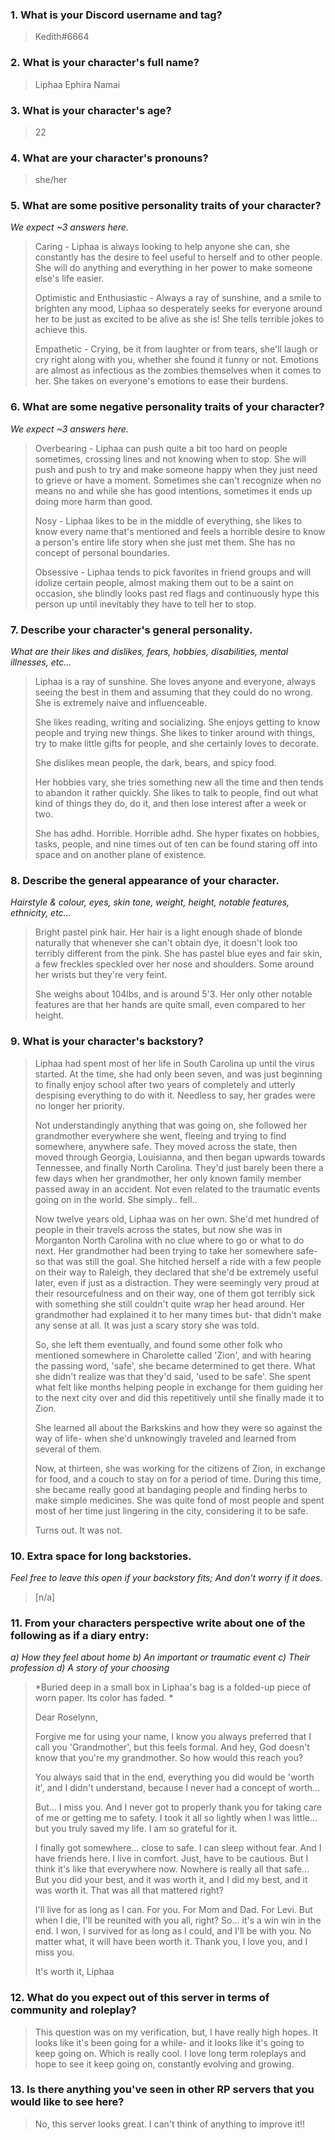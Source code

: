 ### 1. What is your Discord username and tag? 

> Kedith#6664

### 2. What is your character's full name? 

> Liphaa Ephira Namai

### 3. What is your character's age? 

> 22

### 4. What are your character's pronouns?

> she/her

### 5. What are some positive personality traits of your character? 
*We expect ~3 answers here.*

> Caring - Liphaa is always looking to help anyone she can, she constantly has the desire to feel useful to herself and to other people. She will do anything and everything in her power to make someone else's life easier. 
> 
> Optimistic and Enthusiastic - Always a ray of sunshine, and a smile to brighten any mood, Liphaa so desperately seeks for everyone around her to be just as excited to be alive as she is! She tells terrible jokes to achieve this. 
> 
> Empathetic - Crying, be it from laughter or from tears, she'll laugh or cry right along with you, whether she found it funny or not. Emotions are almost as infectious as the zombies themselves when it comes to her. She takes on everyone's emotions to ease their burdens. 

### 6. What are some negative personality traits of your character? 
*We expect ~3 answers here.*

> Overbearing - Liphaa can push quite a bit too hard on people sometimes, crossing lines and not knowing when to stop. She will push and push to try and make someone happy when they just need to grieve or have a moment. Sometimes she can't recognize when no means no and while she has good intentions, sometimes it ends up doing more harm than good. 
> 
> Nosy - Liphaa likes to be in the middle of everything, she likes to know every name that's mentioned and feels a horrible desire to know a person's entire life story when she just met them. She has no concept of personal boundaries. 
> 
> Obsessive - Liphaa tends to pick favorites in friend groups and will idolize certain people, almost making them out to be a saint on occasion, she blindly looks past red flags and continuously hype this person up until inevitably they have to tell her to stop. 

### 7. Describe your character's general personality. 
*What are their likes and dislikes, fears, hobbies, disabilities, mental illnesses, etc...*

> Liphaa is a ray of sunshine. She loves anyone and everyone, always seeing the best in them and assuming that they could do no wrong. She is extremely naive and influenceable. 
> 
> She likes reading, writing and socializing. She enjoys getting to know people and trying new things. She likes to tinker around with things, try to make little gifts for people, and she certainly loves to decorate. 
> 
> She dislikes mean people, the dark, bears, and spicy food. 
> 
> Her hobbies vary, she tries something new all the time and then tends to abandon it rather quickly. She likes to talk to people, find out what kind of things they do, do it, and then lose interest after a week or two. 
> 
> She has adhd. Horrible. Horrible adhd. She hyper fixates on hobbies, tasks, people, and nine times out of ten can be found staring off into space and on another plane of existence. 

### 8. Describe the general appearance of your character.
*Hairstyle & colour, eyes, skin tone, weight, height, notable features, ethnicity, etc...*

> Bright pastel pink hair. Her hair is a light enough shade of blonde naturally that whenever she can't obtain dye, it doesn't look too terribly different from the pink. She has pastel blue eyes and fair skin, a few freckles speckled over her nose and shoulders. Some around her wrists but they're very feint. 
> 
> She weighs about 104lbs, and is around 5'3. Her only other notable features are that her hands are quite small, even compared to her height. 

### 9. What is your character's backstory?

> Liphaa had spent most of her life in South Carolina up until the virus started. At the time, she had only been seven, and was just beginning to finally enjoy school after two years of completely and utterly despising everything to do with it. Needless to say, her grades were no longer her priority. 
> 
> Not understandingly anything that was going on, she followed her grandmother everywhere she went, fleeing and trying to find somewhere, anywhere safe. They moved across the state, then moved through Georgia, Louisianna, and then began upwards towards Tennessee, and finally North Carolina. They'd just barely been there a few days when her grandmother, her only known family member passed away in an accident. Not even related to the traumatic events going on in the world. She simply.. fell.. 
> 
> Now twelve years old, Liphaa was on her own. She'd met hundred of people in their travels across the states, but now she was in Morganton North Carolina with no clue where to go or what to do next. Her grandmother had been trying to take her somewhere safe- so that was still the goal. She hitched herself a ride with a few people on their way to Raleigh, they declared that she'd be extremely useful later, even if just as a distraction. They were seemingly very proud at their resourcefulness and on their way, one of them got terribly sick with something she still couldn't quite wrap her head around. Her grandmother had explained it to her many times but- that didn't make any sense at all. It was just a scary story she was told. 
> 
> So, she left them eventually, and found some other folk who mentioned somewhere in Charolette called 'Zion', and with hearing the passing word, 'safe', she became determined to get there. What she didn't realize was that they'd said, 'used to be safe'. She spent what felt like months helping people in exchange for them guiding her to the next city over and did this repetitively until she finally made it to Zion. 
> 
> She learned all about the Barkskins and how they were so against the way of life- when she'd unknowingly traveled and learned from several of them. 
> 
> Now, at thirteen, she was working for the citizens of Zion, in exchange for food, and a couch to stay on for a period of time. During this time, she became really good at bandaging people and finding herbs to make simple medicines. She was quite fond of most people and spent most of her time just lingering in the city, considering it to be safe. 
> 
> Turns out. It was not. 

### 10. Extra space for long backstories. 
*Feel free to leave this open if your backstory fits; And don't worry if it does.*
> [n/a]

### 11. From your characters perspective write about one of the following as if a diary entry:
*a) How they feel about home b) An important or traumatic event c) Their profession d) A story of your choosing*

> *Buried deep in a small box in Liphaa's bag is a folded-up piece of worn paper. Its color has faded. *
> 
> Dear Roselynn, 
> 
> Forgive me for using your name, I know you always preferred that I call you 'Grandmother', but this feels formal. And hey, God doesn't know that you're my grandmother. So how would this reach you? 
> 
> You always said that in the end, everything you did would be 'worth it', and I didn't understand, because I never had a concept of worth...
> 
> But... I miss you. And I never got to properly thank you for taking care of me or getting me to safety. I took it all so lightly when I was little... but you truly saved my life. I am so grateful for it. 
> 
> I finally got somewhere... close to safe. I can sleep without fear. And I have friends here. I live in comfort. Just, have to be cautious. But I think it's like that everywhere now. Nowhere is really all that safe... But you did your best, and it was worth it, and I did my best, and it was worth it. That was all that mattered right? 
> 
> I'll live for as long as I can. For you. For Mom and Dad. For Levi. But when I die, I'll be reunited with you all, right? So... it's a win win in the end. I won, I survived for as long as I could, and I'll be with you. No matter what, it will have been worth it. Thank you, I love you, and I miss you. 
> 
> It's worth it, 
> Liphaa 

### 12. What do you expect out of this server in terms of community and roleplay?
> This question was on my verification, but, I have really high hopes. It looks like it's been going for a while- and it looks like it's going to keep going on. Which is really cool. I love long term roleplays and hope to see it keep going on, constantly evolving and growing. 

### 13. Is there anything you've seen in other RP servers that you would like to see here?
> No, this server looks great. I can't think of anything to improve it!!
